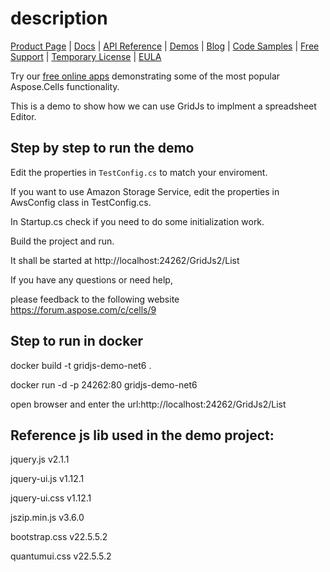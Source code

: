 description 
==================================


[Product Page](https://products.aspose.com/cells/net) | [Docs](https://docs.aspose.com/cells/net/aspose-cells-gridjs/) | [API Reference](https://reference.aspose.com/cells/net/aspose.cells.gridjs/) | [Demos](https://products.aspose.app/cells/family/) | [Blog](https://blog.aspose.com/category/cells/) | [Code Samples](https://github.com/aspose-cells/Aspose.Cells-for-.NET/tree/master/Examples_GridJs) | [Free Support](https://forum.aspose.com/c/cells) | [Temporary License](https://purchase.aspose.com/temporary-license) | [EULA](https://company.aspose.com/legal/eula) 

Try our [free online apps](https://products.aspose.app/cells/family) demonstrating some of the most popular Aspose.Cells functionality.

This is a  demo to show how we can use GridJs to implment a spreadsheet Editor.

## Step by step to run the demo
Edit the properties in `TestConfig.cs` to match your enviroment.

If you want to use Amazon Storage Service, edit the properties in AwsConfig class in TestConfig.cs.

In Startup.cs check if you need to do some initialization work.

Build the project and run.

It shall be started at http://localhost:24262/GridJs2/List

If you have any questions or need help,

please feedback to the following website https://forum.aspose.com/c/cells/9 

## Step to run in docker 

docker build -t gridjs-demo-net6 .

docker run -d -p 24262:80 gridjs-demo-net6

open browser and enter the url:http://localhost:24262/GridJs2/List


## Reference js lib used in the demo project:
jquery.js    v2.1.1

jquery-ui.js v1.12.1 

jquery-ui.css v1.12.1 

jszip.min.js v3.6.0 

bootstrap.css   v22.5.5.2

quantumui.css   v22.5.5.2


